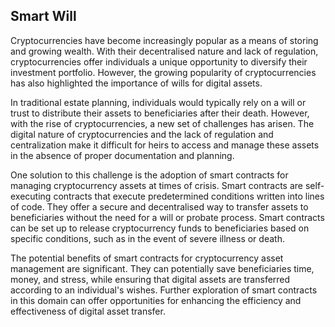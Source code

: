 ## Smart Will

Cryptocurrencies have become increasingly popular as a means of storing and growing wealth. With their decentralised nature and lack of regulation, cryptocurrencies offer individuals a unique opportunity to diversify their investment portfolio. However, the growing popularity of cryptocurrencies has also highlighted the importance of wills for digital assets.

In traditional estate planning, individuals would typically rely on a will or trust to distribute their assets to beneficiaries after their death. However, with the rise of cryptocurrencies, a new set of challenges has arisen. The digital nature of cryptocurrencies and the lack of regulation and centralization make it difficult for heirs to access and manage these assets in the absence of proper documentation and planning.

One solution to this challenge is the adoption of smart contracts for managing cryptocurrency assets at times of crisis. Smart contracts are self-executing contracts that execute predetermined conditions written into lines of code. They offer a secure and decentralised way to transfer assets to beneficiaries without the need for a will or probate process. Smart contracts can be set up to release cryptocurrency funds to beneficiaries based on specific conditions, such as in
the event of severe illness or death.

The potential benefits of smart contracts for cryptocurrency asset management are significant. They can potentially save beneficiaries time, money, and stress, while ensuring that digital assets are transferred according to an individual's wishes. Further exploration of smart contracts in this domain can offer opportunities for enhancing the efficiency and effectiveness of digital asset transfer.
